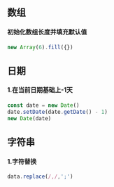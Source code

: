 ## 数组

#### 初始化数组长度并填充默认值

```javascript
new Array(6).fill({})
```

## 日期

#### 1.在当前日期基础上-1天

```javascript
const date = new Date()
date.setDate(date.getDate() - 1)
new Date(date)
```

## 字符串

#### 1.字符替换

```javascript
data.replace(/,/,';')
```


